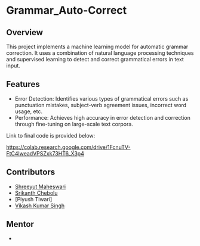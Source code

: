 # Grammar_Auto-Correct
## Overview
This project implements a machine learning model for automatic grammar correction. It uses a combination of natural language processing techniques and supervised learning to detect and correct grammatical errors in text input.

## Features
- Error Detection: Identifies various types of grammatical errors such as punctuation mistakes, subject-verb agreement issues, incorrect word usage, etc.
- Performance: Achieves high accuracy in error detection and correction through fine-tuning on large-scale text corpora.

Link to final code is provided below:

https://colab.research.google.com/drive/1FcnuTV-FtC4lweadVPSZxk73HT6_X3p4

## Contributors
- [Shreeyut Maheswari](https://github.com/search?q=shreeyut1905&type=users)
- [Srikanth Chebolu](https://github.com/search?q=Srikanth1234567808&type=users) 
- [Piyush Tiwari]
- [Vikash Kumar Singh](https://github.com/search?q=Vikas1177&type=users)

## Mentor
-
